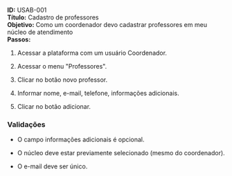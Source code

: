 
**ID:** USAB-001  
**Título:** Cadastro de professores  
**Objetivo:** Como um coordenador devo cadastrar professores em meu núcleo de atendimento  
**Passos:**

1.  Acessar a plataforma com um usuário Coordenador.
    
2.  Acessar o menu "Professores".
    
3.  Clicar no botão novo professor.
    
4.  Informar nome, e-mail, telefone, informações adicionais. 

6. Clicar no botão adicionar.

 ### Validações    

-  O campo informações adicionais é opcional. 
    
-  O núcleo deve estar previamente selecionado (mesmo do coordenador).

-   O e-mail deve ser único.